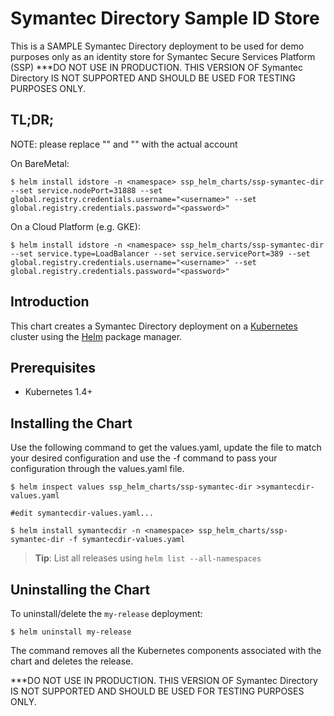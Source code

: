 # Symantec Directory Sample ID Store

This is a SAMPLE Symantec Directory deployment to be used for demo purposes only as an identity store for Symantec Secure Services Platform (SSP)
***DO NOT USE IN PRODUCTION. THIS VERSION OF Symantec Directory IS NOT SUPPORTED AND SHOULD BE USED FOR TESTING PURPOSES ONLY.

## TL;DR;
NOTE: please replace "<username>" and "<password>" with the actual account

On BareMetal:
```console
$ helm install idstore -n <namespace> ssp_helm_charts/ssp-symantec-dir --set service.nodePort=31888 --set global.registry.credentials.username="<username>" --set global.registry.credentials.password="<password>"
```

On a Cloud Platform (e.g. GKE):
 ```console
$ helm install idstore -n <namespace> ssp_helm_charts/ssp-symantec-dir --set service.type=LoadBalancer --set service.servicePort=389 --set global.registry.credentials.username="<username>" --set global.registry.credentials.password="<password>"
```


## Introduction

This chart creates a Symantec Directory deployment on a [Kubernetes](http://kubernetes.io) cluster using the [Helm](https://helm.sh) package manager.

## Prerequisites

- Kubernetes 1.4+

## Installing the Chart

Use the following command to get the values.yaml, update the file to match your desired configuration and use the -f command to pass your configuration through the values.yaml file.

 ```console
$ helm inspect values ssp_helm_charts/ssp-symantec-dir >symantecdir-values.yaml

#edit symantecdir-values.yaml...

$ helm install symantecdir -n <namespace> ssp_helm_charts/ssp-symantec-dir -f symantecdir-values.yaml

```

> **Tip**: List all releases using `helm list --all-namespaces`

## Uninstalling the Chart

To uninstall/delete the `my-release` deployment:

```console
$ helm uninstall my-release
```

The command removes all the Kubernetes components associated with the chart and deletes the release.


***DO NOT USE IN PRODUCTION. THIS VERSION OF Symantec Directory IS NOT SUPPORTED AND SHOULD BE USED FOR TESTING PURPOSES ONLY.


